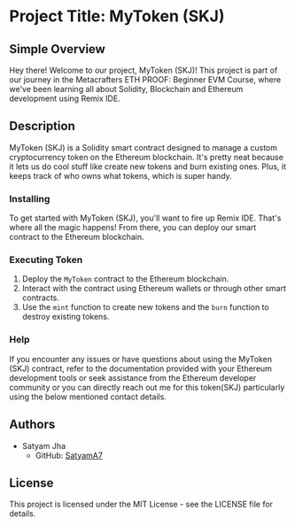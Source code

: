 # Project Title: MyToken (SKJ)

## Simple Overview

Hey there! Welcome to our project, MyToken (SKJ)! This project is part of our journey in the Metacrafters ETH PROOF: Beginner EVM Course, where we've been learning all about Solidity, Blockchain and Ethereum development using Remix IDE.

## Description

MyToken (SKJ) is a Solidity smart contract designed to manage a custom cryptocurrency token on the Ethereum blockchain. It's pretty neat because it lets us do cool stuff like create new tokens and burn existing ones. Plus, it keeps track of who owns what tokens, which is super handy.

### Installing
To get started with MyToken (SKJ), you'll want to fire up Remix IDE. That's where all the magic happens! From there, you can deploy our smart contract to the Ethereum blockchain.

### Executing Token

1. Deploy the `MyToken` contract to the Ethereum blockchain.
2. Interact with the contract using Ethereum wallets or through other smart contracts.
3. Use the `mint` function to create new tokens and the `burn` function to destroy existing tokens.

### Help

If you encounter any issues or have questions about using the MyToken (SKJ) contract, refer to the documentation provided with your Ethereum development tools or seek assistance from the Ethereum developer community or you can directly reach out me for this token(SKJ) particularly using the below mentioned contact details.

## Authors

- Satyam Jha
  - GitHub: [SatyamA7](https://github.com/SatyamA7)

## License

This project is licensed under the MIT License - see the LICENSE file for details.
